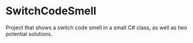 # SwitchCodeSmell
Project that shows a switch code smell in a small C# class, as well as two potential solutions.
